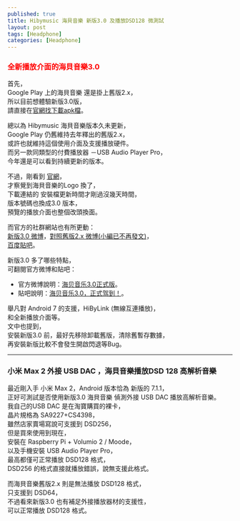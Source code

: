 ```yaml
---
published: true
title: Hibymusic 海貝音樂 新版3.0 及播放DSD128 微測試
layout: post
tags: [Headphone]
categories: [Headphone]
---
```


### <font color="red">全新播放介面的海貝音樂3.0</font>   
    
首先，    
Google Play 上的海貝音樂 還是掛上舊版2.x，    
所以目前想體驗新版3.0版，   
請直接在[官網找下載apk檔][1]。    
    
總以為 Hibymusic 海貝音樂版本久未更新，   
Google Play 仍舊維持去年釋出的舊版2.x，   
或許也就維持這個使用介面及支援播放硬件。    
而另一款同類型的付費播放器 －USB Audio Player Pro，   
今年還是可以看到持續更新的版本。    

不過，剛看到 [官網][2]，    
才察覺到海貝音樂的Logo 換了，   
下載連結的 安裝檔更新時間才剛過沒幾天時間，   
版本號碼也換成3.0 版本，    
預覽的播放介面也整個改頭換面。    
    
而官方的社群網站也有所更動：    
[新版3.0 微博][3]，[對照舊版2.x 微博(小編已不再發文)][4]，    
[百度貼吧][5]。   
    
新版3.0 多了哪些特點，    
可翻閱官方微博和貼吧：    

* 官方微博說明：[海贝音乐3.0正式版][6]。    
* 貼吧說明：[海贝音乐3.0，正式驾到！][7]。    
    
舉凡對 Android 7 的支援，HiByLink (無線互連播放)，    
和全新播放介面等。    
文中也提到，    
安裝新版3.0 前，最好先移除卸載舊版，清除舊暫存數據，    
再安裝新版比較不會發生開啟閃退等Bug。   

------

### 小米 Max 2 外接 USB DAC ，海貝音樂播放DSD 128 高解析音樂   
    
最近剛入手 小米 Max 2，Android 版本恰為 新版的 7.1.1，    
正好可測試是否使用新版3.0 海貝音樂 偵測外接 USB DAC  播放高解析音樂。   
我自己的USB DAC  是在淘寶購買的裸卡，   
晶片規格為 SA9227+CS4398，    
雖然店家賣場寫說可支援到 DSD256，   
但是買來使用到現在，    
安裝在 Raspberry Pi + Volumio 2 / Moode，   
以及手機安裝 USB Audio Player Pro，   
最高都僅可正常播放 DSD128 格式，    
DSD256 的格式直接就播放錯誤，說無支援此格式。   
    
而海貝音樂舊版2.x 則是無法播放 DSD128 格式，    
只支援到 DSD64，    
不過看來新版3.0 也有補足外接播放器材的支援性，    
可以正常播放 DSD128 格式。
 
[1]: http://www.hiby.cd/info_41.aspx?itemid=17
[2]: http://www.hiby.cd/
[3]: http://www.weibo.com/u/6190468063
[4]: http://www.weibo.com/234277386
[5]: https://tieba.baidu.com/mo/q---AD7F82203C942F178980770465F1700E%3AFG%3D1--1-3-0--2--bd_1500589749_818/m?kw=%E6%B5%B7%E8%B4%9D%E9%9F%B3%E4%B9%90%E5%AE%98%E6%96%B9&lp=6012&pn=0&pinf=1
[6]: https://media.weibo.cn/article?object_id=1022%3A2309404126842331208658&url_type=39&object_type=article&pos=2&luicode=10000011&lfid=1076036190468063&id=2309404126842331208658
[7]: https://tieba.baidu.com/mo/q---AD7F82203C942F178980770465F1700E%3AFG%3D1--1-3-0--2--bd_1500589749_818/m?kz=5208999325&is_bakan=0&lp=5010&pinf=1_2_0
